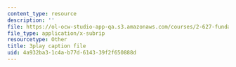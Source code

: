 ```yaml
---
content_type: resource
description: ''
file: https://ol-ocw-studio-app-qa.s3.amazonaws.com/courses/2-627-fundamentals-of-photovoltaics-fall-2013/4a932ba31c4ab77d614339f2f650888d_3NQlT1SYpuQ.srt
file_type: application/x-subrip
resourcetype: Other
title: 3play caption file
uid: 4a932ba3-1c4a-b77d-6143-39f2f650888d
---
```

